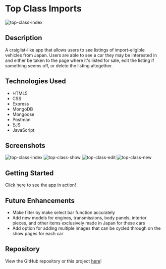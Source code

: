 # Top Class Imports
![top-class-index](https://user-images.githubusercontent.com/110944138/190487775-47566e6a-46ab-4ea0-ba20-578960e2d035.PNG)

## Description
A craiglist-like app that allows users to see listings of import-eligible vehicles from Japan. Users are able to see a car they may be interested in and either be taken to the page where it's listed for sale, edit the listing if something seems off, or delete the listing altogether.

## Technologies Used
- HTML5
- CSS
- Express
- MongoDB
- Mongoose
- Postman
- EJS
- JavaScript

## Screenshots
![top-class-index](https://user-images.githubusercontent.com/110944138/190488956-665ab58d-81dd-440f-a240-4fce48655f25.PNG)
![top-class-show](https://user-images.githubusercontent.com/110944138/190488974-18755eb7-71c0-44eb-9129-856f860b2c36.PNG)
![top-class-edit](https://user-images.githubusercontent.com/110944138/190488984-15f840f2-0895-4e6c-b8d9-dd82d98bfba0.PNG)
![top-class-new](https://user-images.githubusercontent.com/110944138/190488990-f8080bd3-19d0-4392-beba-217469e7ab7e.PNG)

## Getting Started
Click [here](https://top-class-imports.herokuapp.com/) to see the app in action!

## Future Enhancements
- Make filter by make select bar function accurately
- Add new models for engines, transmissions, body panels, interior pieces, and other items exclusively made in Japan for these cars
- Add option for adding multiple images that can be cycled through on the show pages for each car

## Repository
View the GitHub repository or this project [here](https://github.com/adicerbo/top-class-imports)!
